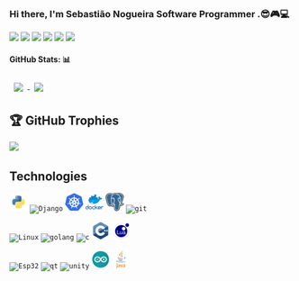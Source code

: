 ### Hi there, I'm Sebastião Nogueira Software Programmer .😎🎮💻

<a href="https://talesmm14.github.io/"><img src="https://img.shields.io/badge/website-000000?style=for-the-badge&logo=dev.to&logoColor=white"></img></a>
<a href="https://www.instagram.com/talesmelquiades/"><img src="https://img.shields.io/badge/Instagram-E4405F?style=for-the-badge&logo=twitch&logoColor=white"></img></a>
<a href="https://www.youtube.com/channel/UCXQeoAqIjh2TC4S1aVnnN7g"><img src="https://img.shields.io/badge/Youtube-FF0000?style=for-the-badge&logo=twitch&logoColor=white"></img></a>
<a href="https://www.twitch.tv/talesmelquiades"><img src="https://img.shields.io/badge/Twitch-9146FF?style=for-the-badge&logo=twitch&logoColor=white"></img></a>
<a href="https://www.linkedin.com/in/talesmelquiades/"><img src="https://img.shields.io/badge/LinkedIn-0077B5?style=for-the-badge&logo=linkedin&logoColor=white"></img></a>
<a href="http://lattes.cnpq.br/9751162321747450"><img src="https://img.shields.io/badge/Lattes-0077B5?style=for-the-badge&logo=GitBook&logoColor=white"></img></a>

#### GitHub Stats: :bar_chart:
<a href="https://github.com/sebasthub/github-readme-stats">
  <img align="center" style="margin:0.5rem" src="https://github-readme-stats.vercel.app/api?username=talesmm14&count_private=true&show_icons=true&theme=react" />
</a>
<a href="https://github.com/sebasthub/github-readme-stats">
  <img align="center" style="margin:0.5rem"  src="https://github-readme-stats.vercel.app/api/top-langs/?username=seabasthub&theme=react&layout=compact&hide=javascript,html,jupyter%20notebook,css&count_private=true" />
</a>


## 🏆 GitHub Trophies
![](https://github-profile-trophy.vercel.app/?username=sebasthub&theme=dracula&no-frame=false&no-bg=false&margin-w=4)

<!-- <img align='left' src="https://i.pinimg.com/originals/a7/12/3a/a7123a124ba35c74c421e1678e2bb677.gif" width="150px"> -->

## Technologies

<code><img height="32" src="https://raw.githubusercontent.com/github/explore/80688e429a7d4ef2fca1e82350fe8e3517d3494d/topics/python/python.png" alt="python"/></code>
<code><img height="32" src="https://batisteo.gallerycdn.vsassets.io/extensions/batisteo/vscode-django/1.10.0/1645525785595/Microsoft.VisualStudio.Services.Icons.Default" alt="Django"/></code>
<code><img height="32" src="https://raw.githubusercontent.com/github/explore/01ea2a586e5da744792d0ccfce2f68b861f29301/topics/kubernetes/kubernetes.png" alt="Kubernetes"/></code>
<code><img height="32" src="https://raw.githubusercontent.com/github/explore/80688e429a7d4ef2fca1e82350fe8e3517d3494d/topics/docker/docker.png" alt="Docker"/></code>
<code><img height="32" src="https://raw.githubusercontent.com/github/explore/80688e429a7d4ef2fca1e82350fe8e3517d3494d/topics/postgresql/postgresql.png" alt="PostegreSQL"/></code></code>
<code><img height="32" src="https://git-scm.com/images/logo@2x.png" alt="git"/></code>

<code><img height="32" src="https://www.kernel.org/theme/images/logos/tux.png" alt="Linux"/></code>
<code><img height="32" src="https://go.dev/images/go-logo-white.svg" alt="golang"/></code>
<code><img height="32" src="https://cdn.iconscout.com/icon/free/png-512/c-programming-569564.png" alt="c"/></code>
<code><img height="32" src="https://raw.githubusercontent.com/github/explore/180320cffc25f4ed1bbdfd33d4db3a66eeeeb358/topics/cpp/cpp.png" alt="c++"/></code>
<code><img height="32" src="https://raw.githubusercontent.com/github/explore/80688e429a7d4ef2fca1e82350fe8e3517d3494d/topics/lua/lua.png" alt="lua"/></code>

<code><img height="32" src="http://domoticx.com/wp-content/uploads/2016/12/ESP32-chip-icon.png" alt="Esp32"/></code>
<code><img height="32" src="https://www.qt.io/hubfs/qt-design-system/assets/logos/qt-logo.svg" alt="qt"/></code>
<code><img height="32" src="https://unity.gallerycdn.vsassets.io/extensions/unity/unity-debug/3.0.2/1605217535175/Microsoft.VisualStudio.Services.Icons.Default" alt="unity"/></code>
<code><img height="32" src="https://raw.githubusercontent.com/github/explore/80688e429a7d4ef2fca1e82350fe8e3517d3494d/topics/arduino/arduino.png" alt="Arduino"/></code>
<code><img height="32" src="https://raw.githubusercontent.com/github/explore/5b3600551e122a3277c2c5368af2ad5725ffa9a1/topics/java/java.png" alt="java"/></code>

